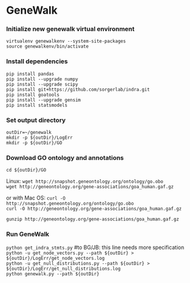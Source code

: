 # GeneWalk

### Initialize new genewalk virtual environment
`virtualenv genewalkenv --system-site-packages`  
`source genewalkenv/bin/activate`

### Install dependencies
`pip install pandas`  
`pip install --upgrade numpy`  
`pip install --upgrade scipy`  
`pip install git+https://github.com/sorgerlab/indra.git`  
`pip install goatools`  
`pip install --upgrade gensim`  
`pip install statsmodels`

### Set output directory
`outDir=~/genewalk`  
`mkdir -p ${outDir}/LogErr`  
`mkdir -p ${outDir}/GO`

### Download GO ontology and annotations
`cd ${outDir}/GO`

Linux:  `wget http://snapshot.geneontology.org/ontology/go.obo`  
`wget http://geneontology.org/gene-associations/goa_human.gaf.gz`

or with Mac OS:  `curl -O http://snapshot.geneontology.org/ontology/go.obo`  
`curl -O http://geneontology.org/gene-associations/goa_human.gaf.gz`

`gunzip http://geneontology.org/gene-associations/goa_human.gaf.gz`

### Run GeneWalk
`python get_indra_stmts.py` #to BG/JB: this line needs more specification  
`python -u get_node_vectors.py --path ${outDir} > ${outDir}/LogErr/get_node_vectors.log`  
`python -u get_null_distributions.py --path ${outDir} > ${outDir}/LogErr/get_null_distributions.log`  
`python genewalk.py --path ${outDir}`